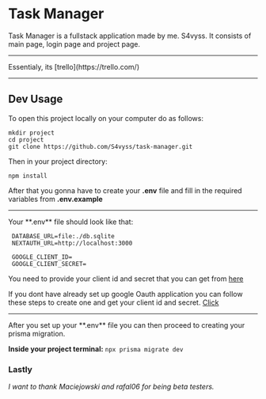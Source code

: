 # Task Manager

Task Manager is a fullstack application made by me. S4vyss. It consists of main page, login page and project page. 
<hr>
Essentialy, its [trello](https://trello.com/)

<hr>

## Dev Usage

To open this project locally on your computer do as follows:

```
mkdir project
cd project
git clone https://github.com/S4vyss/task-manager.git
```

Then in your project directory:

``
npm install
``

After that you gonna have to create your  **.env**  file and fill in the required variables from  **.env.example** 
<hr>
Your **.env** file should look like that:

```
 DATABASE_URL=file:./db.sqlite  
 NEXTAUTH_URL=http://localhost:3000 
   
 GOOGLE_CLIENT_ID= 
 GOOGLE_CLIENT_SECRET=
 ```

You need to provide your client id and secret that you can get from [here](https://console.cloud.google.com/apis/credentials?pli=1&project=task-manager-373515)


If you dont have already set up google Oauth application you can follow these steps to create one and get your client id and secret.
[Click](https://cloud.google.com/endpoints/docs/frameworks/python/creating-client-ids#web-client)
<hr>
After you set up your **.env** file you can then proceed to creating your prisma migration.

**Inside your project terminal:**
``
npx prisma migrate dev
``

### Lastly

*I want to thank Maciejowski and rafal06 for being beta testers.*